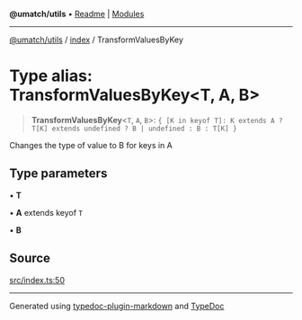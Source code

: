 **@umatch/utils** • [Readme](../../index.md) \| [Modules](../../modules.md)

***

[@umatch/utils](../../modules.md) / [index](../index.md) / TransformValuesByKey

# Type alias: TransformValuesByKey\<T, A, B\>

> **TransformValuesByKey**\<`T`, `A`, `B`\>: `{ [K in keyof T]: K extends A ? T[K] extends undefined ? B | undefined : B : T[K] }`

Changes the type of value to B for keys in A

## Type parameters

• **T**

• **A** extends keyof `T`

• **B**

## Source

[src/index.ts:50](https://github.com/umatch-oficial/utils/blob/ed8915b/src/index.ts#L50)

***

Generated using [typedoc-plugin-markdown](https://www.npmjs.com/package/typedoc-plugin-markdown) and [TypeDoc](https://typedoc.org/)
